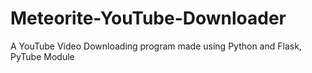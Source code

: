 # Meteorite-YouTube-Downloader
A YouTube Video Downloading program made using Python and Flask, PyTube Module
